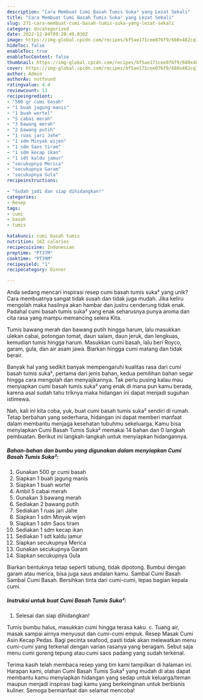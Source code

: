 ```yaml
---
description: "Cara Membuat Cumi Basah Tumis Suka² yang Lezat Sekali"
title: "Cara Membuat Cumi Basah Tumis Suka² yang Lezat Sekali"
slug: 271-cara-membuat-cumi-basah-tumis-suka-yang-lezat-sekali
category: Uncategorized
date: 2022-12-04T09:20:49.030Z
image: https://img-global.cpcdn.com/recipes/bf5ae171cee076f9/680x482cq70/cumi-basah-tumis-suka-foto-resep-utama.jpg
hideToc: false
enableToc: true
enableTocContent: false
thumbnail: https://img-global.cpcdn.com/recipes/bf5ae171cee076f9/680x482cq70/cumi-basah-tumis-suka-foto-resep-utama.jpg
cover: https://img-global.cpcdn.com/recipes/bf5ae171cee076f9/680x482cq70/cumi-basah-tumis-suka-foto-resep-utama.jpg
author: Admin
authorAv: notfound
ratingvalue: 4.4
reviewcount: 13
recipeingredient:
- "500 gr cumi basah"
- "1 buah jagung manis"
- "1 buah wortel"
- "5 cabai merah"
- "3 bawang merah"
- "2 bawang putih"
- "1 ruas jari Jahe"
- "1 sdm Minyak wijen"
- "1 sdm Saos tiram"
- "1 sdm kecap ikan"
- "1 sdt kaldu jamur"
- "secukupnya Merica"
- "secukupnya Garam"
- "secukupnya Gula"
recipeinstructions:

- "Sudah jadi dan siap dihidangkan!"
categories:
- Resep
tags:
- cumi
- basah
- tumis

katakunci: cumi basah tumis 
nutrition: 162 calories
recipecuisine: Indonesian
preptime: "PT37M"
cooktime: "PT39M"
recipeyield: "1"
recipecategory: Dinner

---
```





Anda sedang mencari inspirasi resep cumi basah tumis suka² yang unik? Cara membuatnya sangat tidak susah dan tidak juga mudah. Jika keliru mengolah maka hasilnya akan hambar dan justru cenderung tidak enak. Padahal cumi basah tumis suka² yang enak seharusnya punya aroma dan cita rasa yang mampu memancing selera Kita.





Tumis bawang merah dan bawang putih hingga harum, lalu masukkan ulekan cabai, potongan tomat, daun salam, daun jeruk, dan lengkuas, kemudian tumis hingga harum. Masukkan cumi basah, lalu beri Royco, garam, gula, dan air asam jawa. Biarkan hingga cumi matang dan tidak berair.

Banyak hal yang sedikit banyak mempengaruhi kualitas rasa dari cumi basah tumis suka², pertama dari jenis bahan, kedua pemilihan bahan segar hingga cara mengolah dan menyajikannya. Tak perlu pusing kalau mau menyiapkan cumi basah tumis suka² yang enak di mana pun kamu berada, karena asal sudah tahu triknya maka hidangan ini dapat menjadi suguhan istimewa.






Nah, kali ini kita coba, yuk, buat cumi basah tumis suka² sendiri di rumah. Tetap berbahan yang sederhana, hidangan ini dapat memberi manfaat dalam membantu menjaga kesehatan tubuhmu sekeluarga. Kamu bisa menyiapkan Cumi Basah Tumis Suka² memakai 14 bahan dan 0 langkah pembuatan. Berikut ini langkah-langkah untuk menyiapkan hidangannya.

<!--inarticleads1-->

##### Bahan-bahan dan bumbu yang digunakan dalam menyiapkan Cumi Basah Tumis Suka²:

1. Gunakan 500 gr cumi basah
1. Siapkan 1 buah jagung manis
1. Siapkan 1 buah wortel
1. Ambil 5 cabai merah
1. Gunakan 3 bawang merah
1. Sediakan 2 bawang putih
1. Sediakan 1 ruas jari Jahe
1. Siapkan 1 sdm Minyak wijen
1. Siapkan 1 sdm Saos tiram
1. Sediakan 1 sdm kecap ikan
1. Sediakan 1 sdt kaldu jamur
1. Siapkan secukupnya Merica
1. Gunakan secukupnya Garam
1. Siapkan secukupnya Gula


Biarkan bentuknya tetap seperti tabung, tidak dipotong. Bumbui dengan garam atau merica, bisa juga saus andalan kamu. Sambal Cumi Basah Sambal Cumi Basah. Bersihkan tinta dari cumi-cumi, lepas bagian kepala cumi. 

<!--inarticleads2-->

##### Instruksi untuk buat Cumi Basah Tumis Suka²:


1. Selesai dan siap dihidangkan!

Tumis bumbu halus, masukkan cumi hingga terasa kaku. c. Tuang air, masak sampai airnya menyusut dan cumi-cumi empuk. Resep Masak Cumi Asin Kecap Pedas. Bagi pecinta seafood, pasti tidak akan melewatkan menu cumi-cumi yang terkenal dengan varian rasanya yang beragam. Sebut saja menu cumi goreng tepung atau cumi saos padang yang sudah terkenal. 

Terima kasih telah membaca resep yang tim kami tampilkan di halaman ini. Harapan kami, olahan Cumi Basah Tumis Suka² yang mudah di atas dapat membantu kamu menyiapkan hidangan yang sedap untuk keluarga/teman maupun menjadi inspirasi bagi kamu yang berkeinginan untuk berbisnis kuliner. Semoga bermanfaat dan selamat mencoba!
